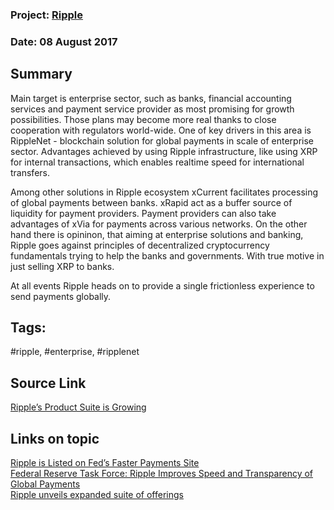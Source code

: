 ### Project: [Ripple](../projects/ripple.md)
### Date: 08 August 2017
## Summary
   Main target is enterprise sector, such as banks, financial accounting services and payment service provider as most promising for growth possibilities. Those plans may become more real thanks to close cooperation with regulators world-wide. One of key drivers in this area is RippleNet - blockchain solution for global payments in scale of enterprise sector. Advantages achieved by using Ripple infrastructure, like using XRP for internal transactions, which enables realtime speed for international transfers.  
   
   Among other solutions in Ripple ecosystem xCurrent facilitates processing of global payments between banks.  xRapid act as a buffer source of liquidity for payment providers. Payment providers can also take advantages of xVia for payments across various networks. 
On the other hand there is opininon, that aiming at enterprise solutions and banking, Ripple goes against principles of decentralized cryptocurrency fundamentals trying to help the banks and governments. With true motive in just selling XRP to banks.  

   At all events Ripple heads on to provide a single frictionless experience to send payments globally. 


## Tags: 
#ripple, #enterprise, #ripplenet
## Source Link
[Ripple’s Product Suite is Growing](https://ripple.com/insights/ripples-product-suite-growing/)   
## Links on topic
[Ripple is Listed on Fed’s Faster Payments Site](http://www.livebitcoinnews.com/federal-reserve-faster-payment-sites-ripple-video-showcases-future-banking/)  
[Federal Reserve Task Force: Ripple Improves Speed and Transparency of Global Payments](https://www.reddit.com/r/Ripple/comments/6ootxd/federal_reserve_ripple_improves_speed_and/)  
[Ripple unveils expanded suite of offerings](http://www.bankingtech.com/931562/ripple-unveils-expanded-suite-of-offerings/)   
 
